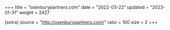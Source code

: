 +++
title = "oxenburypartners.com"
date = "2022-03-22"
updated = "2023-01-31"
weight = 2427

[extra]
source = "http://oxenburypartners.com/"
ratio = 100
size = 2
+++
